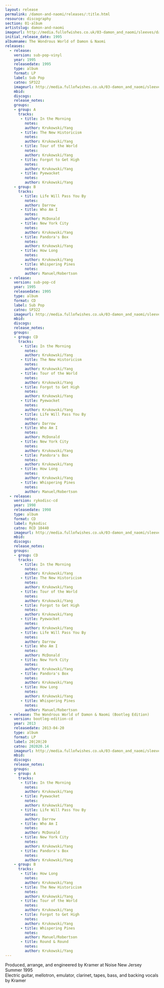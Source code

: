 ```yaml
---
layout: release
permalink: /damon-and-naomi/releases/:title.html
resource: discography
section: 01-album
artistslug: damon-and-naomi
imageurl: http://media.fullofwishes.co.uk/03-damon_and_naomi/sleeves/dan_wondrous.jpg
initial_release_date: 1995
albumname: The Wondrous World of Damon & Naomi
releases:
  - release: 
    version: sub-pop-vinyl
    year: 1995
    releasedate: 1995
    type: album
    format: LP
    label: Sub Pop
    catno: SP322
    imageurl: http://media.fullofwishes.co.uk/03-damon_and_naomi/sleeves/dan_wondrous.jpg
    mbid: 
    discogs: 
    release_notes:
    groups:
    - group: A
      tracks:
       - title: In the Morning
         notes: 
         author: Krukowski/Yang
       - title: The New Historicism
         notes: 
         author: Krukowski/Yang
       - title: Tour of the World
         notes: 
         author: Krukowski/Yang
       - title: Forgot to Get High
         notes: 
         author: Krukowski/Yang
       - title: Pyewacket
         notes: 
         author: Krukowski/Yang
    - group: B
      tracks:
       - title: Life Will Pass You By
         notes: 
         author: Darrow
       - title: Who Am I
         notes: 
         author: McDonald
       - title: New York City
         notes: 
         author: Krukowski/Yang
       - title: Pandora's Box
         notes: 
         author: Krukowski/Yang
       - title: How Long
         notes: 
         author: Krukowski/Yang
       - title: Whispering Pines
         notes: 
         author: Manuel/Robertson
  - release: 
    version: sub-pop-cd
    year: 1995
    releasedate: 1995
    type: album
    format: CD
    label: Sub Pop
    catno: SP322
    imageurl: http://media.fullofwishes.co.uk/03-damon_and_naomi/sleeves/dan_wondrous.jpg
    mbid: 
    discogs: 
    release_notes:
    groups:
    - group: CD
      tracks:
       - title: In the Morning
         notes: 
         author: Krukowski/Yang
       - title: The New Historicism
         notes: 
         author: Krukowski/Yang
       - title: Tour of the World
         notes: 
         author: Krukowski/Yang
       - title: Forgot to Get High
         notes: 
         author: Krukowski/Yang
       - title: Pyewacket
         notes: 
         author: Krukowski/Yang
       - title: Life Will Pass You By
         notes: 
         author: Darrow
       - title: Who Am I
         notes: 
         author: McDonald
       - title: New York City
         notes: 
         author: Krukowski/Yang
       - title: Pandora's Box
         notes: 
         author: Krukowski/Yang
       - title: How Long
         notes: 
         author: Krukowski/Yang
       - title: Whispering Pines
         notes: 
         author: Manuel/Robertson
  - release: 
    version: rykodisc-cd
    year: 1998
    releasedate: 1998
    type: album
    format: CD
    label: Rykodisc
    catno: RCD 10440
    imageurl: http://media.fullofwishes.co.uk/03-damon_and_naomi/sleeves/dan_wondrous.jpg
    mbid: 
    discogs: 
    release_notes:
    groups:
    - group: CD
      tracks:
       - title: In the Morning
         notes: 
         author: Krukowski/Yang
       - title: The New Historicism
         notes: 
         author: Krukowski/Yang
       - title: Tour of the World
         notes: 
         author: Krukowski/Yang
       - title: Forgot to Get High
         notes: 
         author: Krukowski/Yang
       - title: Pyewacket
         notes: 
         author: Krukowski/Yang
       - title: Life Will Pass You By
         notes: 
         author: Darrow
       - title: Who Am I
         notes: 
         author: McDonald
       - title: New York City
         notes: 
         author: Krukowski/Yang
       - title: Pandora's Box
         notes: 
         author: Krukowski/Yang
       - title: How Long
         notes: 
         author: Krukowski/Yang
       - title: Whispering Pines
         notes: 
         author: Manuel/Robertson
  - release: The Wondrous World of Damon & Naomi (Bootleg Edition)
    version: bootleg-edition-cd
    year: 2013
    releasedate: 2013-04-20
    type: album
    format: LP
    label: 20|20|20
    catno: 202020.14
    imageurl: http://media.fullofwishes.co.uk/03-damon_and_naomi/sleeves/dan_wondrous_world_bootleg.jpg
    mbid: 
    discogs: 
    release_notes:
    groups:
    - group: A
      tracks:
       - title: In the Morning
         notes: 
         author: Krukowski/Yang
       - title: Pyewacket
         notes: 
         author: Krukowski/Yang
       - title: Life Will Pass You By
         notes: 
         author: Darrow
       - title: Who Am I
         notes: 
         author: McDonald
       - title: New York City
         notes: 
         author: Krukowski/Yang
       - title: Pandora's Box
         notes: 
         author: Krukowski/Yang
    - group: B
      tracks:
       - title: How Long
         notes: 
         author: Krukowski/Yang
       - title: The New Historicism
         notes: 
         author: Krukowski/Yang
       - title: Tour of the World
         notes: 
         author: Krukowski/Yang
       - title: Forgot to Get High
         notes: 
         author: Krukowski/Yang
       - title: Whispering Pines
         notes: 
         author: Manuel/Robertson
       - title: Round & Round
         notes: 
         author: Krukowski/Yang
---
```

Produced, arrange, and engineered by Kramer at Noise New Jersey Summer 1995  
Electric guitar, mellotron, emulator, clarinet, tapes, bass, and backing vocals by Kramer
